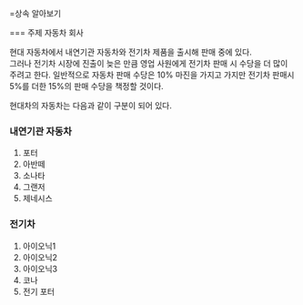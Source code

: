 =상속 알아보기


=== 주제 자동차 회사

<p>
현대 자동차에서 내연기관 자동차와 전기차 제품을 출시해 판매 중에 있다.<br>
그러나 전기차 시장에 진출이 늦은 만큼 영업 사원에게 전기차 판매 시 수당을 더 많이 주려고 한다.
일반적으로 자동차 판매 수당은 10% 마진을 가지고 가지만 전기차 판매시 5%를 더한 15%의 판매 수당을
책정할 것이다.

현대차의 자동차는 다음과 같이 구분이 되어 있다.
### 내연기관 자동차
1. 포터
2. 아반떼
3. 소나타
4. 그랜저
5. 제네시스

### 전기차
1. 아이오닉1
2. 아이오닉2
3. 아이오닉3
4. 코나
5. 전기 포터
</p>